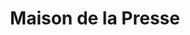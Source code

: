 ---
title: "Maison de la Presse"
url: /saint-avold/maison-de-la-presse/
shop: marchand de journaux
---
